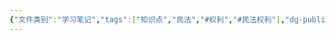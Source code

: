 ```yaml
---
{"文件类别":"学习笔记","tags":["知识点","民法","#权利","#民法权利"],"dg-publish":true,"permalink":"/学习笔记studyup/民法总论/解除权/","dgPassFrontmatter":true,"created":"2024-10-26T13:37:20.029+08:00","updated":"2024-11-01T14:31:59.690+08:00"}
---
```


